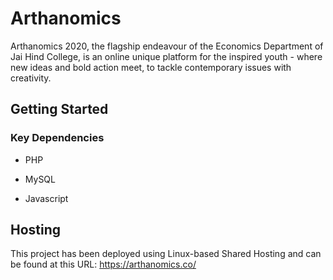 # Arthanomics

 Arthanomics 2020, the flagship endeavour of the Economics Department of Jai Hind College, is an online unique platform for the inspired youth - where new ideas and bold action meet, to tackle contemporary issues with creativity.

## Getting Started

### Key Dependencies

- PHP

- MySQL

- Javascript

## Hosting
This project has been deployed using Linux-based Shared Hosting and can be found at this URL:  https://arthanomics.co/
